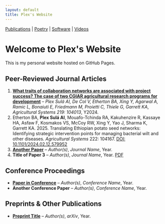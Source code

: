 ```yaml
---
layout: default
title: Plex's Website
---
```


<nav>
    <a href="index.md">Publications</a> |
    <a href="about.md">Poetry</a> |
    <a href="about.md">Software</a> |
    <a href="projects.md">Videos</a>
</nav>

# Welcome to Plex's Website

This is my personal website hosted on GitHub Pages.

## Peer-Reviewed Journal Articles
1. **[What traits of collaboration networks are associated with project success? The case of two CGIAR agricultural research programs for development](https://doi.org/10.1016/j.agsy.2024.104013)** – *Plex Sulá AI, De Col V, Etherton BA, Xing Y, Agarwal A, Ramic L, Bonaiuti E, Friedmann M, Proietti C, Thiele G, Garrett KA*, *Agricultural Systems 219: 104013*, Y2024.
2. Etherton BA, **Plex Sulá AI**, Mouafo-Tchinda RA, Kakuhenzire R, Kassaye HA, Asfaw F, Kosmakos VS, McCoy RW, Xing Y, Yao J, Sharma K, Garrett KA. 2025. Translating Ethiopian potato seed networks: Identifying strategic intervention points for managing bacterial wilt and other diseases. *Agricultural Systems* 222: 104167. [DOI: 10.1101/2024.02.12.579952](https://www.sciencedirect.com/science/article/pii/S0308521X24003172)
3. **[Another Paper](https://doi.org/yyyy)** – *Author(s)*, *Journal Name*, Year.
4. **Title of Paper 3** – *Author(s)*, *Journal Name*, Year. [PDF](link-to-pdf)

## Conference Proceedings
- **[Paper in Conference](https://conference-link.com)** – *Author(s)*, *Conference Name*, Year.
- **Another Conference Paper** – *Author(s)*, *Conference Name*, Year.

## Preprints & Other Publications
- **[Preprint Title](https://arxiv.org/abs/xxxx)** – *Author(s)*, *arXiv*, Year.
